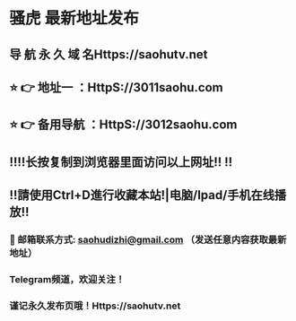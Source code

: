 # 骚虎 最新地址发布 
## 导 航 永 久 域 名Https://saohutv.net
## ⭐️ 👉 地址一 ：HttpS://3011saohu.com
## ⭐️ 👉 备用导航 ：HttpS://3012saohu.com
## ‼️‼️长按复制到浏览器里面访问以上网址‼️  ‼️
## ‼️請使用Ctrl+D進行收藏本站!|电脑/Ipad/手机在线播放‼️
### 📧 邮箱联系方式: saohudizhi@gmail.com （发送任意内容获取最新地址）
### Telegram频道，欢迎关注！
### 谨记永久发布页哦！Https://saohutv.net
